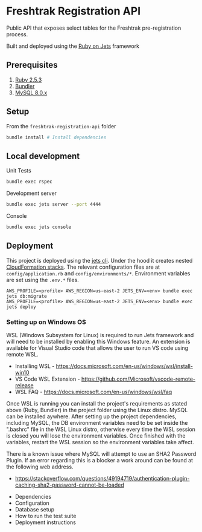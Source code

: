 # Freshtrak Registration API
Public API that exposes select tables for the Freshtrak pre-registration process.

Built and deployed using the [Ruby on Jets](https://rubyonjets.com/) framework


## Prerequisites

1. [Ruby 2.5.3](https://www.ruby-lang.org/en/downloads/)
2. [Bundler](https://bundler.io/)
3. [MySQL 8.0.x](https://dev.mysql.com/doc/refman/8.0/en/installing.html)

## Setup

From the `freshtrak-registration-api` folder
```bash
bundle install # Install dependencies
```

## Local development

Unit Tests
```bash
bundle exec rspec
```

Development server
```bash
bundle exec jets server --port 4444
```

Console
```bash
bundle exec jets console
```

## Deployment

This project is deployed using the [jets cli](https://rubyonjets.com/docs/deploy/).
Under the hood it creates nested [CloudFormation stacks](https://rubyonjets.com/docs/debugging/cloudformation/).
The relevant configuration files are at `config/application.rb` and `config/environments/*`.
Environment variables are set using the `.env.*` files.

```
AWS_PROFILE=<profile> AWS_REGION=us-east-2 JETS_ENV=<env> bundle exec jets db:migrate
AWS_PROFILE=<profile> AWS_REGION=us-east-2 JETS_ENV=<env> bundle exec jets deploy
```

### Setting up on Windows OS

WSL (Windows Subsystem for Linux) is required to run Jets framework and will need to be installed by enabling this Windows feature. An extension is available for 
Visual Studio code that allows the user to run VS code using remote WSL. 
 - Installing WSL - https://docs.microsoft.com/en-us/windows/wsl/install-win10
 - VS Code WSL Extension - https://github.com/Microsoft/vscode-remote-release
 - WSL FAQ - https://docs.microsoft.com/en-us/windows/wsl/faq

 Once WSL is running you can install the project's requirements as stated above (Ruby, Bundler) in the project folder using the Linux distro. MySQL can be installed aywhere.
 After setting up the project dependencies, including MySQL, the DB environment variables need to be set inside the ".bashrc" file in the WSL Linux distro, otherwise every time
 the WSL session is closed you will lose the environment variables. Once finished with the variables, restart the WSL session so the environment variables take affect. 

 There is a known issue where MySQL will attempt to use an SHA2 Password Plugin. If an error regarding this is a blocker a work around can be found at the following web address.
  - https://stackoverflow.com/questions/49194719/authentication-plugin-caching-sha2-password-cannot-be-loaded


* Dependencies
* Configuration
* Database setup
* How to run the test suite
* Deployment instructions


